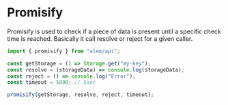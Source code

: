 # Promisify

Promisify is used to check if a piece of data is present until a specific check time is reached. Basically it call resolve or reject for a given caller.

```ts
import { promisify } from "alem/api";

const getStorage = () => Storage.get("my-key");
const resolve = (storageData) => console.log(storageData);
const reject = () => console.log("Error");
const timeout = 5000; // 5sec

promisify(getStorage, resolve, reject, timeout);
```
